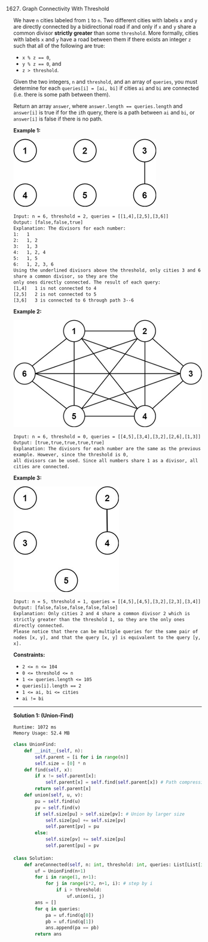 1627. Graph Connectivity With Threshold

We have `n` cities labeled from `1` to `n`. Two different cities with labels `x` and `y` are directly connected by a bidirectional road if and only if `x` and `y` share a common divisor **strictly greater** than some `threshold`. More formally, cities with labels `x` and `y` have a road between them if there exists an integer `z` such that all of the following are true:

* `x % z == 0`,
* `y % z == 0`, and
* `z > threshold`.

Given the two integers, `n` and `threshold`, and an array of `queries`, you must determine for each `queries[i] = [ai, bi]` if cities `ai` and `bi` are connected (i.e. there is some path between them).

Return an array `answer`, where `answer.length == queries.length` and `answer[i]` is true if for the `i`th query, there is a path between `ai` and `bi`, or `answer[i]` is false if there is no path.

 

**Example 1:**

![1627_ex1.jpg](img/1627_ex1.jpg)
```
Input: n = 6, threshold = 2, queries = [[1,4],[2,5],[3,6]]
Output: [false,false,true]
Explanation: The divisors for each number:
1:   1
2:   1, 2
3:   1, 3
4:   1, 2, 4
5:   1, 5
6:   1, 2, 3, 6
Using the underlined divisors above the threshold, only cities 3 and 6 share a common divisor, so they are the
only ones directly connected. The result of each query:
[1,4]   1 is not connected to 4
[2,5]   2 is not connected to 5
[3,6]   3 is connected to 6 through path 3--6
```

**Example 2:**

![1627_tmp.jpg](img/1627_tmp.jpg)
```
Input: n = 6, threshold = 0, queries = [[4,5],[3,4],[3,2],[2,6],[1,3]]
Output: [true,true,true,true,true]
Explanation: The divisors for each number are the same as the previous example. However, since the threshold is 0,
all divisors can be used. Since all numbers share 1 as a divisor, all cities are connected.
```

**Example 3:**

![1627_ex3.jpg](img/1627_ex3.jpg)
```
Input: n = 5, threshold = 1, queries = [[4,5],[4,5],[3,2],[2,3],[3,4]]
Output: [false,false,false,false,false]
Explanation: Only cities 2 and 4 share a common divisor 2 which is strictly greater than the threshold 1, so they are the only ones directly connected.
Please notice that there can be multiple queries for the same pair of nodes [x, y], and that the query [x, y] is equivalent to the query [y, x].
```

**Constraints:**

* `2 <= n <= 104`
* `0 <= threshold <= n`
* `1 <= queries.length <= 105`
* `queries[i].length == 2`
* `1 <= ai, bi <= cities`
* `ai != bi`

---
**Solution 1: (Union-Find)**
```
Runtime: 1072 ms
Memory Usage: 52.4 MB
```
```python
class UnionFind:
    def __init__(self, n):
        self.parent = [i for i in range(n)]
        self.size = [0] * n
    def find(self, x):
        if x != self.parent[x]:
            self.parent[x] = self.find(self.parent[x]) # Path compression
        return self.parent[x]
    def union(self, u, v):
        pu = self.find(u)
        pv = self.find(v)
        if self.size[pu] > self.size[pv]: # Union by larger size
            self.size[pu] += self.size[pv]
            self.parent[pv] = pu
        else:
            self.size[pv] += self.size[pu]
            self.parent[pu] = pv

class Solution:
    def areConnected(self, n: int, threshold: int, queries: List[List[int]]) -> List[bool]:
        uf = UnionFind(n+1)
        for i in range(1, n+1):
            for j in range(i*2, n+1, i): # step by i
                if i > threshold:
                    uf.union(i, j)
        ans = []
        for q in queries:
            pa = uf.find(q[0])
            pb = uf.find(q[1])
            ans.append(pa == pb)
        return ans
```